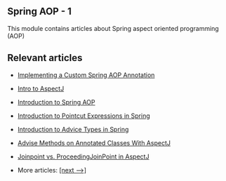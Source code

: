 ## Spring AOP - 1

This module contains articles about Spring aspect oriented programming (AOP)

## Relevant articles

- [Implementing a Custom Spring AOP Annotation](docs/Spring_CustomAop_Annotation.md)
- [Intro to AspectJ](docs/Spring_Aspectj.md)
- [Introduction to Spring AOP](docs/Spring_Aop.md)
- [Introduction to Pointcut Expressions in Spring](docs/Spring_Aop_Pointcut.md)
- [Introduction to Advice Types in Spring](docs/Spring_Aop_AdviceType.md)
- [Advise Methods on Annotated Classes With AspectJ]()
- [Joinpoint vs. ProceedingJoinPoint in AspectJ]()

- More articles: [[next -->]](../spring-aop-2/README.md)